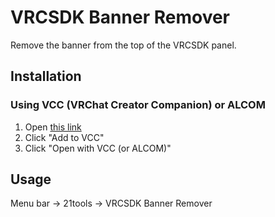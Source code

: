 # VRCSDK Banner Remover

Remove the banner from the top of the VRCSDK panel.

## Installation

### Using VCC (VRChat Creator Companion) or ALCOM
1. Open [this link](https://yuleo21.github.io/21tools/)
2. Click "Add to VCC"
3. Click "Open with VCC (or ALCOM)"

## Usage
Menu bar -> 21tools -> VRCSDK Banner Remover

